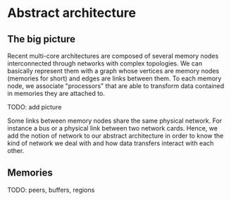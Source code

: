 # Abstract architecture

## The big picture

Recent multi-core architectures are composed of several memory nodes
interconnected through networks with complex topologies. We can basically
represent them with a graph whose vertices are memory nodes (memories for
short) and edges are links between them. To each memory node, we associate
"processors" that are able to transform data contained in memories they are
attached to.

TODO: add picture

Some links between memory nodes share the same physical network. For instance a
bus or a physical link between two network cards. Hence, we add the notion of
network to our abstract architecture in order to know the kind of network we
deal with and how data transfers interact with each other.

## Memories

TODO: peers, buffers, regions
